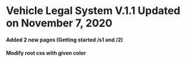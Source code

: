 # Vehicle Legal System V.1.1 Updated on November 7, 2020
#### Added 2 new pages (Getting started /s1 and /2)
#### Modify root css with given color